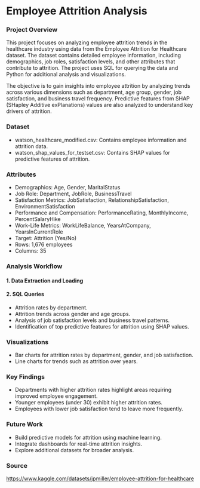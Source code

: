# Employee Attrition Analysis

### Project Overview

This project focuses on analyzing employee attrition trends in the healthcare industry using data from the Employee Attrition for Healthcare dataset. The dataset contains detailed employee information, including demographics, job roles, satisfaction levels, and other attributes that contribute to attrition. The project uses SQL for querying the data and Python for additional analysis and visualizations.

The objective is to gain insights into employee attrition by analyzing trends across various dimensions such as department, age group, gender, job satisfaction, and business travel frequency. Predictive features from SHAP (SHapley Additive exPlanations) values are also analyzed to understand key drivers of attrition.

### Dataset

- watson_healthcare_modified.csv: Contains employee information and attrition data.
- watson_shap_values_for_testset.csv: Contains SHAP values for predictive features of attrition.

### Attributes

- Demographics: Age, Gender, MaritalStatus
- Job Role: Department, JobRole, BusinessTravel
- Satisfaction Metrics: JobSatisfaction, RelationshipSatisfaction, EnvironmentSatisfaction
- Performance and Compensation: PerformanceRating, MonthlyIncome, PercentSalaryHike
- Work-Life Metrics: WorkLifeBalance, YearsAtCompany, YearsInCurrentRole
- Target: Attrition (Yes/No)
- Rows: 1,676 employees
- Columns: 35

### Analysis Workflow

#### 1. Data Extraction and Loading

#### 2. SQL Queries

- Attrition rates by department.
- Attrition trends across gender and age groups.
- Analysis of job satisfaction levels and business travel patterns.
- Identification of top predictive features for attrition using SHAP values.

### Visualizations

- Bar charts for attrition rates by department, gender, and job satisfaction.
- Line charts for trends such as attrition over years.

### Key Findings

- Departments with higher attrition rates highlight areas requiring improved employee engagement.
- Younger employees (under 30) exhibit higher attrition rates.
- Employees with lower job satisfaction tend to leave more frequently.

### Future Work

- Build predictive models for attrition using machine learning.
- Integrate dashboards for real-time attrition insights.
- Explore additional datasets for broader analysis.

### Source

https://www.kaggle.com/datasets/jpmiller/employee-attrition-for-healthcare
